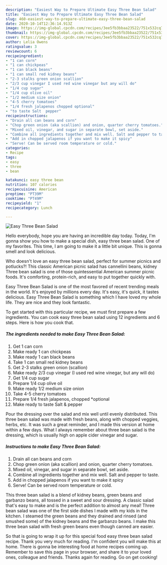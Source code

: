 ```yaml
---
description: "Easiest Way to Prepare Ultimate Easy Three Bean Salad"
title: "Easiest Way to Prepare Ultimate Easy Three Bean Salad"
slug: 460-easiest-way-to-prepare-ultimate-easy-three-bean-salad
date: 2020-10-14T12:36:14.913Z
image: https://img-global.cpcdn.com/recipes/3ee5fb3bbaa23522/751x532cq70/easy-three-bean-salad-recipe-main-photo.jpg
thumbnail: https://img-global.cpcdn.com/recipes/3ee5fb3bbaa23522/751x532cq70/easy-three-bean-salad-recipe-main-photo.jpg
cover: https://img-global.cpcdn.com/recipes/3ee5fb3bbaa23522/751x532cq70/easy-three-bean-salad-recipe-main-photo.jpg
author: Lelia Owens
ratingvalue: 3
reviewcount: 6
recipeingredient:
- "1 can corn"
- "1 can chickpeas"
- "1 can black beans"
- "1 can small red kidney beans"
- "2-3 stalks green onion scallion"
- "2/3 cup vinegar I used red wine vinegar but any will do"
- "1/4 cup sugar"
- "1/4 cup olive oil"
- "1/2 medium size onion"
- "4-5 cherry tomatoes"
- "1/4 fresh jalapenos chopped optional"
- "to taste Salt  pepper"
recipeinstructions:
- "Drain all can beans and corn"
- "Chop green onion (aka scallion) and onion, quarter cherry tomatoes."
- "Mixed oil, vinegar, and sugar in separate bowl, set aside."
- "Combine all ingredients together and mix well. Salt and pepper to taste."
- "Add in chopped jalapenos if you want to make it spicy"
- "Serve! Can be served room temperature or cold."
categories:
- Recipe
tags:
- easy
- three
- bean

katakunci: easy three bean 
nutrition: 107 calories
recipecuisine: American
preptime: "PT39M"
cooktime: "PT49M"
recipeyield: "1"
recipecategory: Lunch

---
```



![Easy Three Bean Salad](https://img-global.cpcdn.com/recipes/3ee5fb3bbaa23522/751x532cq70/easy-three-bean-salad-recipe-main-photo.jpg)

Hello everybody, hope you are having an incredible day today. Today, I'm gonna show you how to make a special dish, easy three bean salad. One of my favorites. This time, I am going to make it a little bit unique. This is gonna smell and look delicious.

Who doesn&#39;t love an easy three bean salad, perfect for summer picnics and potlucks?! This classic American picnic salad has cannellini beans, kidney Three bean salad is one of those quintessential American summer picnic foods. It&#39;s comforting, protein-rich, and easy to put together quickly with.

Easy Three Bean Salad is one of the most favored of recent trending meals in the world. It's enjoyed by millions every day. It's easy, it's quick, it tastes delicious. Easy Three Bean Salad is something which I have loved my whole life. They are nice and they look fantastic.


To get started with this particular recipe, we must first prepare a few ingredients. You can cook easy three bean salad using 12 ingredients and 6 steps. Here is how you cook that.

<!--inarticleads1-->

##### The ingredients needed to make Easy Three Bean Salad:

1. Get 1 can corn
1. Make ready 1 can chickpeas
1. Make ready 1 can black beans
1. Take 1 can small red kidney beans
1. Get 2-3 stalks green onion (scallion)
1. Make ready 2/3 cup vinegar (I used red wine vinegar, but any will do)
1. Get 1/4 cup sugar
1. Prepare 1/4 cup olive oil
1. Make ready 1/2 medium size onion
1. Take 4-5 cherry tomatoes
1. Prepare 1/4 fresh jalapenos, chopped *optional
1. Make ready to taste Salt &amp; pepper


Pour the dressing over the salad and mix well until evenly distributed. This three bean salad was made with fresh beans, along with chopped veggies, herbs, etc. It was such a great reminder, and I made this version at home within a few days. What I always remember about three bean salad is the dressing, which is usually high on apple cider vinegar and sugar. 

<!--inarticleads2-->

##### Instructions to make Easy Three Bean Salad:

1. Drain all can beans and corn
1. Chop green onion (aka scallion) and onion, quarter cherry tomatoes.
1. Mixed oil, vinegar, and sugar in separate bowl, set aside.
1. Combine all ingredients together and mix well. Salt and pepper to taste.
1. Add in chopped jalapenos if you want to make it spicy
1. Serve! Can be served room temperature or cold.


This three bean salad is a blend of kidney beans, green beans and garbanzo beans, all tossed in a sweet and sour dressing. A classic salad that&#39;s easy to make and is the perfect addition to almost any meal! Three bean salad was one of the first side dishes I made with my kids in the kitchen. I steamed the green beans and they drained and rinsed (and smushed some) of the kidney beans and the garbanzo beans. I make this three bean salad with fresh green beans even though canned are easier. 

So that is going to wrap it up for this special food easy three bean salad recipe. Thank you very much for reading. I'm confident you will make this at home. There is gonna be interesting food at home recipes coming up. Remember to save this page in your browser, and share it to your loved ones, colleague and friends. Thanks again for reading. Go on get cooking!
